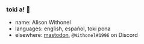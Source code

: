 ### toki a! 👋

- name: Alison Withonel
- languages: english, español, toki pona
- elsewhere: <a rel="me" href="https://tacobelllabs.net/@alison">mastodon</a>, `@Withonel#1996` on Discord

<!--
**alis0nc/alis0nc** is a ✨ _special_ ✨ repository because its `README.md` (this file) appears on your GitHub profile.

Here are some ideas to get you started:

- 🔭 I’m currently working on ...
- 🌱 I’m currently learning ...
- 👯 I’m looking to collaborate on ...
- 🤔 I’m looking for help with ...
- 💬 Ask me about ...
- 📫 How to reach me: ...
- 😄 Pronouns: ...
- ⚡ Fun fact: ...
-->

